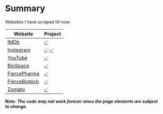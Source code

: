 # Summary

Websites I have scraped till now:

Website                                                                                           |  Project
-----------------                                                                                 |--------------------------------------------------------------------------
[IMDb](https://www.imdb.com/)    |  [✅](https://github.com/AparGarg99/Data_Harvesting_with_Python/tree/master/Bipolar%20Factory%20internship%20assignment)
[Instagram](https://www.instagram.com/) | [✅](https://github.com/AparGarg99/Data_Harvesting_with_Python/tree/master/Creator%20details%20for%20onboarding%20and%20outreach) [✅](https://github.com/AparGarg99/Data_Harvesting_with_Python/tree/master/Scraping%20Instagram%20for%20Visual%20Media)
[YouTube](https://www.youtube.com/) | [✅](https://github.com/AparGarg99/Data_Harvesting_with_Python/tree/master/Creator%20details%20for%20onboarding%20and%20outreach)
[BioSpace](https://www.biospace.com/) | [✅](https://github.com/AparGarg99/Data_Harvesting_with_Python/tree/master/LifeSciences)
[FiercePharma](https://www.fiercepharma.com/) | [✅](https://github.com/AparGarg99/Data_Harvesting_with_Python/tree/master/LifeSciences)
[FierceBiotech](https://www.fiercebiotech.com/) | [✅](https://github.com/AparGarg99/Data_Harvesting_with_Python/tree/master/LifeSciences)
[Zomato](https://www.zomato.com/) | [✅](https://github.com/AparGarg99/Data_Harvesting_with_Python/tree/master/Zomato)

***<b>Note:</b> The code may not work forever since the page elements are subject to change.***
